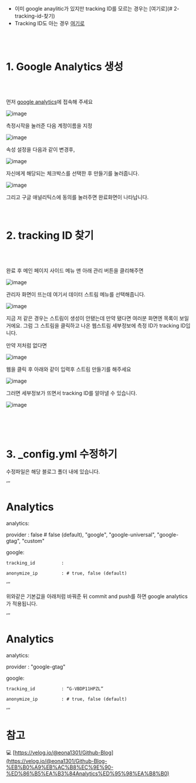 
<br/> <br/>

* 이미 google anaylitic가 있지만 tracking ID를 모르는 경우는 [여기로](# 2-tracking-id-찾기) 
* Tracking ID도 아는 경우 [여기로](3-_config.yml-수정하기) 

 
<br/> <br/>
 

# 1. Google Analytics 생성 

<br/> <br/>

 

먼저 [google analytics](https://analytics.google.com/analytics/web/)에 접속해 주세요 <br/> 

 
![image](https://user-images.githubusercontent.com/79133602/134811876-80fb26f0-efde-4a04-aec8-e0f3e9d75f34.png)

 

 

측정시작을 눌러준 다음 계정이름을 지정 <br/> 

 
![image](https://user-images.githubusercontent.com/79133602/134811897-25a23316-bf55-4bf9-a99e-ec4f16cea9e0.png)



속성 설정을 다음과 같이 변경후, <br/> 

 
![image](https://user-images.githubusercontent.com/79133602/134811904-f0878d18-ab54-4995-a830-3a9f6aa37c7a.png)


자신에게 해당되는 체크박스를 선택한 후 만들기를 눌러줍니다. <br/> 

 
![image](https://user-images.githubusercontent.com/79133602/134811926-5ce95e27-baba-4cb6-b314-be4f7d41dad4.png)

 
그리고 구글 애널리틱스에 동의를 눌러주면 완료화면이 나타납니다.<br/><br/><br/>

 


# 2. tracking ID 찾기 

<br/> <br/>

 

완료 후 메인 페이지 사이드 메뉴 맨 아래 관리 버튼을 클리해주면 <br/> 

 
![image](https://user-images.githubusercontent.com/79133602/134811997-87311f4f-beef-4346-8404-cdbfc5674e7f.png)

 
관리자 화면이 뜨는데 여기서 데이터 스트림 메뉴를 선택해줍니다. <br/> 

 ![image](https://user-images.githubusercontent.com/79133602/134812025-a69d642a-96df-4a58-9e59-7e1a9bba86ef.png)



지금 저 같은 경우는 스트림이 생성이 안됐는데 만약 됐다면 여러분 화면엔 목록이 보일 거에요. 그럼 그 스트림을 클릭하고 나온 웹스트림 세부정보에 측정 ID가 tracking ID입니다.<br/> 

 

만약 저처럼 없다면 <br/> 

 ![image](https://user-images.githubusercontent.com/79133602/134812049-c7cf5921-6256-4b15-9d39-b3ae6644f18d.png)


웹을 클릭 후 아래와 같이 입력후 스트림 만들기를 해주세요<br/> 

 
![image](https://user-images.githubusercontent.com/79133602/134812055-dd9b9b5d-16e8-4e0a-b085-80a540a4b595.png)

 
그러면 세부정보가 뜨면서 tracking ID를 알아낼 수 있습니다.<br/> 

 
![image](https://user-images.githubusercontent.com/79133602/134812068-5750cfad-8b80-4bd2-841f-9ae272a0e2c6.png)

 

<br/> <br/><br/> 

 

# 3. _config.yml 수정하기 

 

수정파일은 해당 블로그 폴더 내에 있습니다. <br/> 

 

‘’’ 

 

# Analytics 

analytics: 

  provider               : false # false (default), "google", "google-universal", "google-gtag", "custom" 

  google: 

    tracking_id          : 

    anonymize_ip         : # true, false (default) 

‘’’ 

 

위와같은 기본값을 아래처럼 바꿔준 뒤 commit and push를 하면 google analytics가 적용됩니다. <br/> 

 

‘’’ 

# Analytics 

analytics: 

  provider               :   "google-gtag" 

  google: 

    tracking_id          : “G-VBDP11HPZL” 

    anonymize_ip         : # true, false (default) 

‘’’ 

# 참고

💻 [https://velog.io/@eona1301/Github-Blog](https://velog.io/@eona1301/Github-Blog-%EB%B0%A9%EB%AC%B8%EC%9E%90-%ED%86%B5%EA%B3%84Analytics%ED%95%98%EA%B8%B0)